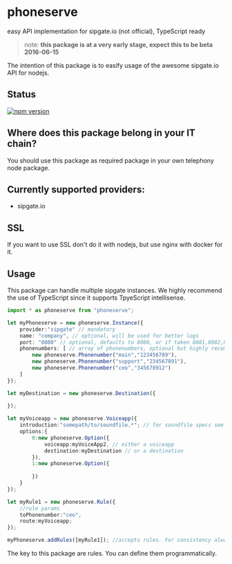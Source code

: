 # phoneserve
easy API implementation for sipgate.io (not official), TypeScript ready

> note: **this package is at a very early stage, expect this to be beta 2016-06-15**

The intention of this package is to easify usage of the awesome sipgate.io API for nodejs.

## Status
[![npm version](https://badge.fury.io/js/phoneserve.svg)](https://badge.fury.io/js/phoneserve)

## Where does this package belong in your IT chain?
You should use this package as required package in your own telephony node package.

## Currently supported providers:

* sipgate.io

## SSL
If you want to use SSL don't do it with nodejs, but use nginx with docker for it.

## Usage
This package can handle multiple sipgate instances. We highly recommend the use of TypeScript since it supports TpyeScript intellisense.

```typescript
import * as phoneserve from "phoneserve";

let myPhoneserve = new phoneserve.Instance({
    provider:"sipgate" // mandatory
    name: "company", // optional, will be used for better logs
    port: "8080" // optional, defaults to 8080, or if taken 8081,8082,8083
    phonenumbers: [ // array of phonenumbers, optional but highly recommended
        new phoneserve.Phonenumber("main","123456789"),
        new phoneserve.Phonenumber("support","234567891"),
        new phoneserve.Phonenumber("ceo","345678912")
    ]
});

let myDestination = new phoneserve.Destination({
    
});

let myVoiceapp = new phoneserve.Voiceapp({
    introduction:"somepath/to/soundfile.*"; // for soundfile specs see sipgate.io specs
    options:{
        0:new phoneserve.Option({
            voiceapp:myVoiceApp2, // either a voiceapp
            destination:myDestination // or a destination
        }),
        1:new phoneserve.Option({
            
        })
    }
});

let myRule1 = new phoneserve.Rule({
    //rule params
    toPhonenumber:"ceo",
    route:myVoiceapp;
});

myPhoneserve.addRules([myRule1]); //accepts rules. For consistency always requires ":Rule[]" as argument
```

The key to this package are rules. You can define them programmatically.

